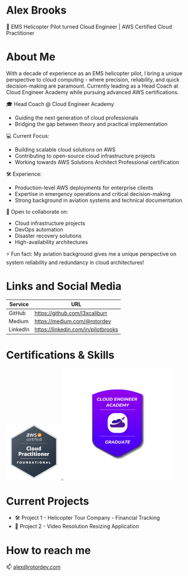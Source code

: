 # Alex Brooks
🚁 EMS Helicopter Pilot turned Cloud Engineer | AWS Certified Cloud Practitioner

# About Me
With a decade of experience as an EMS helicopter pilot, I bring a unique perspective to cloud computing - where precision, reliability, and quick decision-making are paramount. Currently leading as a Head Coach at Cloud Engineer Academy while pursuing advanced AWS certifications.

🎓 Head Coach @ Cloud Engineer Academy
- Guiding the next generation of cloud professionals
- Bridging the gap between theory and practical implementation

💻 Current Focus:
- Building scalable cloud solutions on AWS
- Contributing to open-source cloud infrastructure projects
- Working towards AWS Solutions Architect Professional certification

🛠️ Experience:
- Production-level AWS deployments for enterprise clients
- Expertise in emergency operations and critical decision-making
- Strong background in aviation systems and technical documentation

🤝 Open to collaborate on:
- Cloud infrastructure projects
- DevOps automation
- Disaster recovery solutions
- High-availability architectures

⚡ Fun fact: My aviation background gives me a unique perspective on system reliability and redundancy in cloud architectures!

# Links and Social Media
| Service | URL |
|---------|-----|
| GitHub | https://github.com/l3xcaliburr |
| Medium | https://medium.com/@rotordev |
| LinkedIn | https://linkedin.com/in/pilotbrooks |

# Certifications & Skills
<a href="https://www.credly.com/badges/92911053-8410-404e-ab8c-3a533077684f/public_url">
  <img src="https://github.com/l3xcaliburr/l3xcaliburr/raw/main/aws-certified-cloud-practitioner.png" width="150" alt="AWS Certified Cloud Practitioner">
</a>

<a href="https://www.cloudengineeracademy.io/">
  <img src="https://github.com/l3xcaliburr/l3xcaliburr/raw/main/academy-badge.png" width="300" alt="Cloud Engineer Academy Graduate">
</a>



# Current Projects
- 🛠️ Project 1 - Helicopter Tour Company - Financial Tracking
- 🚀 Project 2 - Video Resolution Resizing Application

# How to reach me
📫 alex@rotordev.com
